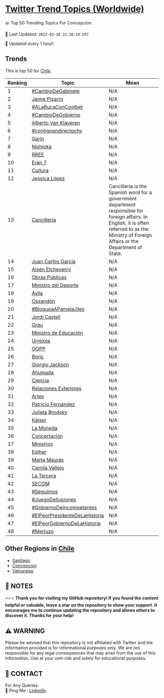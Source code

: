 [Twitter Trend Topics (Worldwide)](https://github.com/ErcinDedeoglu/Twitter-Trend-Topics)
==========


📊 Top 50 Trending Topics For Concepcion

📆 Last Updated: `2023-03-10 21:16:19 UTC`

🔧 Updated every 1 hour!


## Trends

This is top 50 for [Chile](</Chile>)

| Ranking | Topic | Mean |
| ------- | ------------ | ------------ |
| 1 | [#CambioDeGabinete](http://twitter.com/search?q=%23CambioDeGabinete) | N/A |
| 2 | [Jaime Pizarro](http://twitter.com/search?q=Jaime+Pizarro) | N/A |
| 3 | [#ALaRucaConCoolbet](http://twitter.com/search?q=%23ALaRucaConCoolbet) | N/A |
| 4 | [#CambioDeGobierno](http://twitter.com/search?q=%23CambioDeGobierno) | N/A |
| 5 | [Alberto Van Klaveren](http://twitter.com/search?q=Alberto+Van+Klaveren) | N/A |
| 6 | [#contigoendirectochv](http://twitter.com/search?q=%23contigoendirectochv) | N/A |
| 7 | [Garin](http://twitter.com/search?q=Garin) | N/A |
| 8 | [Nishioka](http://twitter.com/search?q=Nishioka) | N/A |
| 9 | [RREE](http://twitter.com/search?q=RREE) | N/A |
| 10 | [Eran 7](http://twitter.com/search?q=Eran+7) | N/A |
| 11 | [Cultura](http://twitter.com/search?q=Cultura) | N/A |
| 12 | [Jessica López](http://twitter.com/search?q=Jessica+L%c3%b3pez) | N/A |
| 13 | [Cancillería](http://twitter.com/search?q=Canciller%c3%ada) | Cancillería is the Spanish word for a government department responsible for foreign affairs. In English, it is often referred to as the Ministry of Foreign Affairs or the Department of State. |
| 14 | [Juan Carlos García](http://twitter.com/search?q=Juan+Carlos+Garc%c3%ada) | N/A |
| 15 | [Aisén Etcheverry](http://twitter.com/search?q=Ais%c3%a9n+Etcheverry) | N/A |
| 16 | [Obras Públicas](http://twitter.com/search?q=Obras+P%c3%bablicas) | N/A |
| 17 | [Ministro del Deporte](http://twitter.com/search?q=Ministro+del+Deporte) | N/A |
| 18 | [Ávila](http://twitter.com/search?q=%c3%81vila) | N/A |
| 19 | [Ossandón](http://twitter.com/search?q=Ossand%c3%b3n) | N/A |
| 20 | [#BloqueaAPamelaJiles](http://twitter.com/search?q=%23BloqueaAPamelaJiles) | N/A |
| 21 | [Jordi Castell](http://twitter.com/search?q=Jordi+Castell) | N/A |
| 22 | [Grau](http://twitter.com/search?q=Grau) | N/A |
| 23 | [Ministro de Educación](http://twitter.com/search?q=Ministro+de+Educaci%c3%b3n) | N/A |
| 24 | [Urrejola](http://twitter.com/search?q=Urrejola) | N/A |
| 25 | [OOPP](http://twitter.com/search?q=OOPP) | N/A |
| 26 | [Boric](http://twitter.com/search?q=Boric) | N/A |
| 27 | [Giorgio Jackson](http://twitter.com/search?q=Giorgio+Jackson) | N/A |
| 28 | [Ahumada](http://twitter.com/search?q=Ahumada) | N/A |
| 29 | [Ciencia](http://twitter.com/search?q=Ciencia) | N/A |
| 30 | [Relaciones Exteriores](http://twitter.com/search?q=Relaciones+Exteriores) | N/A |
| 31 | [Artes](http://twitter.com/search?q=Artes) | N/A |
| 32 | [Patricio Fernández](http://twitter.com/search?q=Patricio+Fern%c3%a1ndez) | N/A |
| 33 | [Julieta Brodsky](http://twitter.com/search?q=Julieta+Brodsky) | N/A |
| 34 | [Káiser](http://twitter.com/search?q=K%c3%a1iser) | N/A |
| 35 | [La Moneda](http://twitter.com/search?q=La+Moneda) | N/A |
| 36 | [Concertación](http://twitter.com/search?q=Concertaci%c3%b3n) | N/A |
| 37 | [Ministros](http://twitter.com/search?q=Ministros) | N/A |
| 38 | [Esther](http://twitter.com/search?q=Esther) | N/A |
| 39 | [Marta Maurás](http://twitter.com/search?q=Marta+Maur%c3%a1s) | N/A |
| 40 | [Camila Vallejo](http://twitter.com/search?q=Camila+Vallejo) | N/A |
| 41 | [La Tercera](http://twitter.com/search?q=La+Tercera) | N/A |
| 42 | [SECOM](http://twitter.com/search?q=SECOM) | N/A |
| 43 | [#Seguimos](http://twitter.com/search?q=%23Seguimos) | N/A |
| 44 | [#JuegoDeIlusiones](http://twitter.com/search?q=%23JuegoDeIlusiones) | N/A |
| 45 | [#GobiernoDeIncompetentes](http://twitter.com/search?q=%23GobiernoDeIncompetentes) | N/A |
| 46 | [#ElPeorPresidenteDeLaHistoria](http://twitter.com/search?q=%23ElPeorPresidenteDeLaHistoria) | N/A |
| 47 | [#ElPeorGobiernoDeLaHistoria](http://twitter.com/search?q=%23ElPeorGobiernoDeLaHistoria) | N/A |
| 48 | [#Merluzo](http://twitter.com/search?q=%23Merluzo) | N/A |



## Other Regions in [Chile](</Chile>)

* [Santiago](</Chile/Santiago.md>)
* [Concepcion](</Chile/Concepcion.md>)
* [Valparaiso](</Chile/Valparaiso.md>)



## 📝 NOTES

⭐⭐⭐ **Thank you for visiting my GitHub repository! If you found the content helpful or valuable, leave a star on the repository to show your support. It encourages me to continue updating the repository and allows others to discover it. Thanks for your help!**


## ⚠️ WARNING

Please be advised that this repository is not affiliated with Twitter and the information provided is for informational purposes only. We are not responsible for any legal consequences that may arise from the use of this information. Use at your own risk and solely for educational purposes.


## 📨 CONTACT

 For Any Queries:  
            🏓 Ping Me : [LinkedIn](https://www.linkedin.com/in/ercindedeoglu/)
